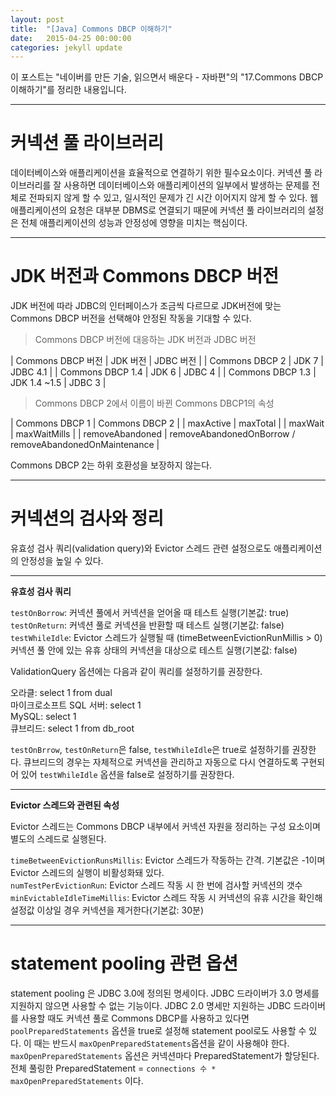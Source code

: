 ```yaml
---
layout: post
title:  "[Java] Commons DBCP 이해하기"
date:   2015-04-25 00:00:00
categories: jekyll update
---
```


이 포스트는 "네이버를 만든 기술, 읽으면서 배운다 - 자바편"의 "17.Commons DBCP 이해하기"를 정리한 내용입니다. 

---

# 커넥션 풀 라이브러리

데이터베이스와 애플리케이션을 효율적으로 연결하기 위한 필수요소이다. 
커넥션 풀 라이브러리를 잘 사용하면 데이터베이스와 애플리케이션의 일부에서 발생하는 문제를 전체로 전파되지 않게 할 수 있고, 일시적인 문제가 긴 시간 이어지지 않게 할 수 있다. 
웹 애플리케이션의 요청은 대부분 DBMS로 연결되기 때문에 커넥션 풀 라이브러리의 설정은 전체 애플리케이션의 성능과 안정성에 영향을 미치는 핵심이다.

---

# JDK 버전과 Commons DBCP 버전

JDK 버전에 따라 JDBC의 인터페이스가 조금씩 다르므로 JDK버전에 맞는 Commons DBCP 버전을 선택해야 안정된 작동을 기대할 수 있다.

> Commons DBCP 버전에 대응하는 JDK 버전과 JDBC 버전

| Commons DBCP 버전 | JDK 버전 | JDBC 버전 |
| Commons DBCP 2 | JDK 7 | JDBC 4.1 |
| Commons DBCP 1.4 | JDK 6 | JDBC 4 |
| Commons DBCP 1.3 | JDK 1.4 ~1.5 | JDBC 3 |

> Commons DBCP 2에서 이름이 바뀐 Commons DBCP1의 속성

| Commons DBCP 1 | Commons DBCP 2 |
| maxActive | maxTotal |
| maxWait | maxWaitMills |
| removeAbandoned | removeAbandonedOnBorrow / removeAbandonedOnMaintenance | 

Commons DBCP 2는 하위 호환성을 보장하지 않는다.

---

# 커넥션의 검사와 정리

유효성 검사 쿼리(validation query)와 Evictor 스레드 관련 설정으로도 애플리케이션의 안정성을 높일 수 있다.

---

**유효성 검사 쿼리**

`testOnBorrow`: 커넥션 풀에서 커넥션을 얻어올 때 테스트 실행(기본값: true)  
`testOnReturn`: 커넥션 풀로 커넥션을 반환할 때 테스트 실행(기본값: false)  
`testWhileIdle`: Evictor 스레드가 실행될 때 (timeBetweenEvictionRunMillis > 0) 커넥션 풀 안에 있는 유휴 상태의 커넥션을 대상으로 테스트 실행(기본값: false)

ValidationQuery 옵션에는 다음과 같이 쿼리를 설정하기를 권장한다.  

오라클: select 1 from dual  
마이크로소프트 SQL 서버: select 1  
MySQL: select 1  
큐브리드: select 1 from db_root  

`testOnBrrow`, `testOnReturn`은 false, `testWhileIdle`은 true로 설정하기를 권장한다. 
큐브리드의 경우는 자체적으로 커넥션을 관리하고 자동으로 다시 연결하도록 구현되어 있어 `testWhileIdle` 옵션을 false로 설정하기를 권장한다.
 
 
---

**Evictor 스레드와 관련된 속성**

Evictor 스레드는 Commons DBCP 내부에서 커넥션 자원을 정리하는 구성 요소이며 별도의 스레드로 실행된다.

`timeBetweenEvictionRunsMillis`: Evictor 스레드가 작동하는 간격. 기본값은 -1이며 Evictor 스레드의 실행이 비활성화돼 있다.  
`numTestPerEvictionRun`: Evictor 스레드 작동 시 한 번에 검사할 커넥션의 갯수  
`minEvictableIdleTimeMillis`: Evictor 스레드 작동 시 커넥션의 유휴 시간을 확인해 설정값 이상일 경우 커넥션을 제거한다(기본값: 30분)  

---

# statement pooling 관련 옵션

statement pooling 은 JDBC 3.0에 정의된 명세이다. 
JDBC 드라이버가 3.0 명세를 지원하지 않으면 사용할 수 없는 기능이다.
JDBC 2.0 명세만 지원하는 JDBC 드라이버를 사용할 때도 커넥션 풀로 Commons DBCP를 사용하고 있다면 `poolPreparedStatements` 옵션을 true로 설정해 statement pool로도 사용할 수 있다. 
이 때는 반드시 `maxOpenPreparedStatements`옵션을 같이 사용해야 한다. 
`maxOpenPreparedStatements` 옵션은 커넥션마다 PreparedStatement가 할당된다.  
전체 풀링한 PreparedStatement = `connections 수 * maxOpenPreparedStatements` 이다.